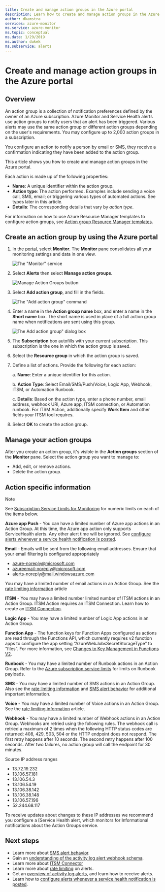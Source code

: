 ```yaml
---
title: Create and manage action groups in the Azure portal
description: Learn how to create and manage action groups in the Azure portal.
author: dkamstra
services: azure-monitor
ms.service: azure-monitor
ms.topic: conceptual
ms.date: 1/29/2019
ms.author: dukek
ms.subservice: alerts
---
```

# Create and manage action groups in the Azure portal
## Overview ##
An action group is a collection of notification preferences defined by the owner of an Azure subscription. Azure Monitor and Service Health alerts use action groups to notify users that an alert has been triggered. Various alerts may use the same action group or different action groups depending on the user's requirements. You may configure up to 2,000 action groups in a subscription.

You configure an action to notify a person by email or SMS, they receive a confirmation indicating they have been added to the action group.

This article shows you how to create and manage action groups in the Azure portal.

Each action is made up of the following properties:

* **Name**: A unique identifier within the action group.  
* **Action type**: The action performed. Examples include sending a voice call, SMS, email; or triggering various types of automated actions. See types later in this article. 
* **Details**: The corresponding details that vary by *action type*. 

For information on how to use Azure Resource Manager templates to configure action groups, see [Action group Resource Manager templates](../../azure-monitor/platform/action-groups-create-resource-manager-template.md).

## Create an action group by using the Azure portal ##
1. In the [portal](https://portal.azure.com), select **Monitor**. The **Monitor** pane consolidates all your monitoring settings and data in one view.

    ![The "Monitor" service](./media/action-groups/home-monitor.png)
1. Select **Alerts** then select **Manage action groups**.

    ![Manage Action Groups button](./media/action-groups/manage-action-groups.png)
1. Select **Add action group**, and fill in the fields.

    ![The "Add action group" command](./media/action-groups/add-action-group.png)
1. Enter a name in the **Action group name** box, and enter a name in the **Short name** box. The short name is used in place of a full action group name when notifications are sent using this group.

      ![The Add action group" dialog box](./media/action-groups/action-group-define.png)

1. The **Subscription** box autofills with your current subscription. This subscription is the one in which the action group is saved.

1. Select the **Resource group** in which the action group is saved.

1. Define a list of actions. Provide the following for each action:

    a. **Name**: Enter a unique identifier for this action.

    b. **Action Type**: Select Email/SMS/Push/Voice, Logic App, Webhook, ITSM, or Automation Runbook.

    c. **Details**: Based on the action type, enter a phone number, email address, webhook URI, Azure app, ITSM connection, or Automation runbook. For ITSM Action, additionally specify **Work Item** and other fields your ITSM tool requires.

1. Select **OK** to create the action group.

## Manage your action groups ##
After you create an action group, it's visible in the **Action groups** section of the **Monitor** pane. Select the action group you want to manage to:

* Add, edit, or remove actions.
* Delete the action group.

## Action specific information
> [!NOTE]
> See [Subscription Service Limits for Monitoring](https://docs.microsoft.com/en-us/azure/azure-subscription-service-limits#monitor-limits. ) for numeric limits on each of the items below.  

**Azure app Push** - You can have a limited number of Azure app actions in an Action Group. At this time, the Azure app action only supports ServiceHealth alerts. Any other alert time will be ignored. See [configure alerts whenever a service health notification is posted](../../azure-monitor/platform/alerts-activity-log-service-notifications.md).

**Email** - Emails will be sent from the following email addresses. Ensure that your email filtering is configured appropriately
   - azure-noreply@microsoft.com
   - azureemail-noreply@microsoft.com
   - alerts-noreply@mail.windowsazure.com

You may have a limited number of email actions in an Action Group. See the [rate limiting information](./../../azure-monitor/platform/alerts-rate-limiting.md) article

**ITSM** - You may have a limited number limited number of ITSM actions in an Action Group. ITSM Action requires an ITSM Connection. Learn how to create an [ITSM Connection](../../azure-monitor/platform/itsmc-overview.md).

**Logic App** - You may have a limited number of Logic App actions in an Action Group.

**Function App** - The function keys for Function Apps configured as actions are read through the Functions API, which currently requires v2 function apps to configure the app setting “AzureWebJobsSecretStorageType” to “files”. For more information, see [Changes to Key Management in Functions V2]( https://aka.ms/funcsecrets).

**Runbook** - You may have a limited number of Runbook actions in an Action Group. Refer to the [Azure subscription service limits](../../azure-subscription-service-limits.md) for limits on Runbook payloads.

**SMS** - You may have a limited number of SMS actions in an Action Group. Also see the [rate limiting information](./../../azure-monitor/platform/alerts-rate-limiting.md) and [SMS alert behavior](../../azure-monitor/platform/alerts-sms-behavior.md) for additional important information. 

**Voice** - You may have a limited number of Voice actions in an Action Group. See the [rate limiting information](./../../azure-monitor/platform/alerts-rate-limiting.md) article.

**Webhook** - You may have a limited number of Webhook actions in an Action Group. Webhooks are retried using the following rules. The webhook call is retried a maximum of 2 times when the following HTTP status codes are returned: 408, 429, 503, 504 or the HTTP endpoint does not respond. The first retry happens after 10 seconds. The second retry happens after 100 seconds. After two failures, no action group will call the endpoint for 30 minutes. 

Source IP address ranges
 - 13.72.19.232
 - 13.106.57.181
 - 13.106.54.3
 - 13.106.54.19
 - 13.106.38.142
 - 13.106.38.148
 - 13.106.57.196
 - 52.244.68.117

To receive updates about changes to these IP addresses we recommend you configure a [Service Health alert, which monitors for Informational notifications about the Action Groups service.


## Next steps ##

* Learn more about [SMS alert behavior](../../azure-monitor/platform/alerts-sms-behavior.md).  
* Gain an [understanding of the activity log alert webhook schema](../../azure-monitor/platform/activity-log-alerts-webhook.md).  
* Learn more about [ITSM Connector](../../azure-monitor/platform/itsmc-overview.md)
* Learn more about [rate limiting](../../azure-monitor/platform/alerts-rate-limiting.md) on alerts.
* Get an [overview of activity log alerts](../../azure-monitor/platform/alerts-overview.md), and learn how to receive alerts.  
* Learn how to [configure alerts whenever a service health notification is posted](../../azure-monitor/platform/alerts-activity-log-service-notifications.md).

